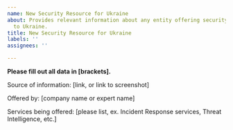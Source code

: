 ```yaml
---
name: New Security Resource for Ukraine
about: Provides relevant information about any entity offering security resources/services
  to Ukraine.
title: New Security Resource for Ukraine
labels: ''
assignees: ''

---
```


**Please fill out all data in [brackets].**

Source of information: [link, or link to screenshot]

Offered by: [company name or expert name]

Services being offered: [please list, ex. Incident Response services, Threat Intelligence, etc.]
